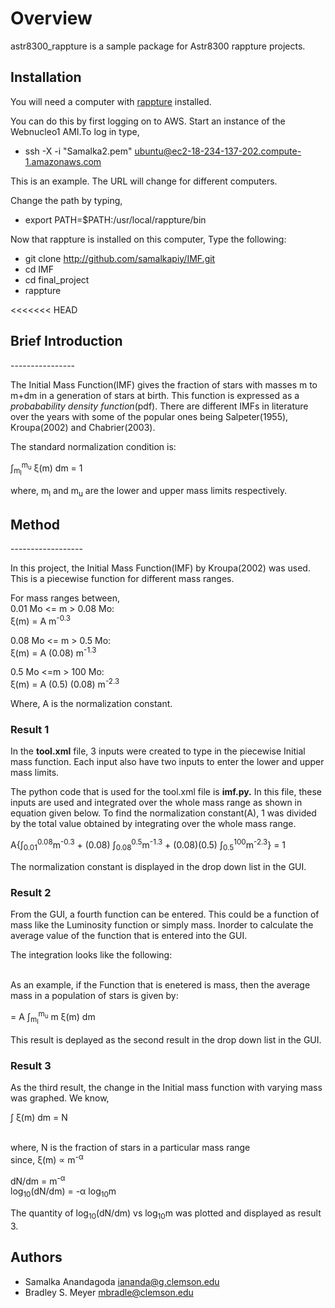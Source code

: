 Overview
========

astr8300_rappture is a sample package for Astr8300 rappture projects.

Installation
------------

You will need a computer with [rappture](https://nanohub.org/infrastructure/rappture/) installed.

You can do this by first logging on to AWS. Start an instance of the Webnucleo1 AMI.To log in type,
* ssh -X -i "Samalka2.pem" ubuntu@ec2-18-234-137-202.compute-1.amazonaws.com

This is an example. The URL will change for different computers. 

Change the path by typing, 
* export PATH=$PATH:/usr/local/rappture/bin

Now that rappture is installed on this computer, 
 Type the following:

* git clone http://github.com/samalkapiy/IMF.git
* cd IMF
* cd final_project
* rappture

<<<<<<< HEAD
<h2> Brief Introduction </h2>
----------------

The Initial Mass Function(IMF) gives the fraction of stars with masses m to m+dm in a generation of stars at birth. This function is expressed as a <i> probabability density function</i>(pdf). There are different IMFs in literature over the years with some of the popular ones being Salpeter(1955), Kroupa(2002) and Chabrier(2003). 

The standard normalization condition is:

&int;<sub>m<sub>l</sub></sub><sup>m<sub>u</sub></sup> &xi;(m) dm = 1

where, m<sub>l</sub> and m<sub>u</sub> are the lower and upper mass limits respectively.  

<h2> Method </h2>
------------------

In this project, the Initial Mass Function(IMF) by Kroupa(2002) was used. This is a piecewise function for different mass ranges. 

For mass ranges between,
<br>0.01 Mo <= m > 0.08 Mo:</br>
       &xi;(m) = A m<sup>-0.3</sup> 

0.08 Mo <= m > 0.5 Mo:
      <br> &xi;(m) = A (0.08) m<sup>-1.3</sup> </br>
      
0.5 Mo <=m > 100 Mo:
      <br> &xi;(m) = A (0.5) (0.08) m<sup>-2.3</sup> </br>

Where, A is the normalization constant. 

<h3>Result 1 </h3>

In the <b>tool.xml</b> file, 3 inputs were created to type in the piecewise Initial mass function. Each input also have two inputs to enter the lower and upper mass limits.

The python code that is used for the tool.xml file is <b>imf.py.</b> In this file, these inputs are used and integrated over the whole mass range as shown in equation given below. To find the normalization constant(A), 1 was divided by the total value obtained by integrating over the whole mass range.

A{&int;<sub>0.01</sub><sup>0.08</sup>m<sup>-0.3</sup> + (0.08) &int;<sub>0.08</sub><sup>0.5</sup>m<sup>-1.3</sup> + (0.08)(0.5) &int;<sub>0.5</sub><sup>100</sup>m<sup>-2.3</sup>} = 1

The normalization constant is displayed in the drop down list in the GUI.

<h3>Result 2</h3>

From the GUI, a fourth function can be entered. This could be a function of mass like the Luminosity function or simply mass. Inorder to calculate the average value of the function that is entered into the GUI. 

The integration looks like the following:

<br>As an example, if the Function that is enetered is mass, then the average mass in a population of stars is given by:</br>

<m> = A &int;<sub>m<sub>l</sub></sub><sup>m<sub>u</sub></sup>  m  &xi;(m) dm 

This result is deplayed as the second result in the drop down list in the GUI.

<h3>Result 3</h3>

As the third result, the change in the Initial mass function with varying mass was graphed. 
We know, 

&int; &xi;(m) dm = N

<br>where, N is the fraction of stars in a particular mass range</br>
since, &xi;(m) &prop; m<sup>-&alpha;</sup>

dN/dm = m<sup>-&alpha;</sup>
<br>log<sub>10</sub>(dN/dm) = -&alpha; log<sub>10</sub>m </br>

The quantity of log<sub>10</sub>(dN/dm) vs log<sub>10</sub>m was plotted and displayed as result 3. 



Authors
-------

- Samalka Anandagoda <iananda@g.clemson.edu>
- Bradley S. Meyer <mbradle@clemson.edu>
